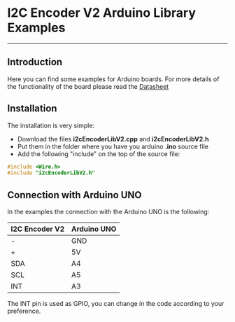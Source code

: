 # I2C Encoder V2 Arduino Library Examples
--------------------------------------------------------------------------------

## Introduction

Here you can find some examples for Arduino boards.
For more details of the functionality of the board please read the [Datasheet](https://github.com/Fattoresaimon/I2CEncoderV2/blob/master/EncoderI2CV2_v1.5.pdf) 

## Installation

The installation is very simple:
* Download the files **i2cEncoderLibV2.cpp** and **i2cEncoderLibV2.h**
* Put them in the folder where you have you arduino **.ino** source file
* Add the following "include" on the top of the source file:
``` C++
#include <Wire.h>
#include "i2cEncoderLibV2.h"
```

## Connection with Arduino UNO
In the examples the connection with the Arduino UNO is the following:

| I2C Encoder V2 | Arduino UNO |
| ---------- | ---------- |
| - | GND|
| + | 5V|
| SDA | A4 |
| SCL | A5 |
| INT | A3 |


The INT pin is used as GPIO, you can change in the code according to your preference.
